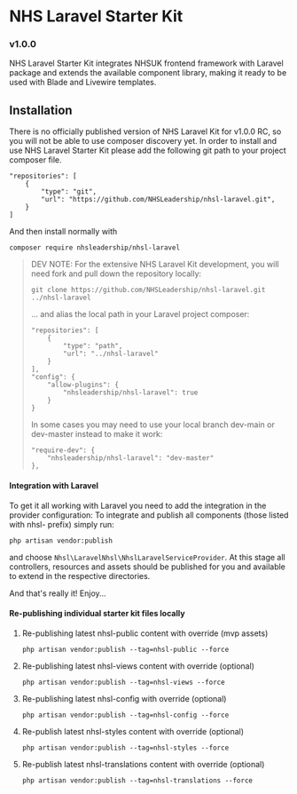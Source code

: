 # NHS Laravel Starter Kit
### v1.0.0 

NHS Laravel Starter Kit integrates NHSUK frontend framework with Laravel package and extends the available component library, making it ready to be used with Blade and Livewire templates.  

## Installation
There is no officially published version of NHS Laravel Kit for v1.0.0 RC, so you will not be able to use composer discovery yet.
In order to install and use NHS Laravel Starter Kit please add the following git path to your project composer file.
```
"repositories": [
    {
        "type": "git",
        "url": "https://github.com/NHSLeadership/nhsl-laravel.git",
    }
]
```
And then install normally with 
```
composer require nhsleadership/nhsl-laravel
```

> DEV NOTE: For the extensive NHS Laravel Kit development, you will need fork and pull down the repository locally: 
> ```
> git clone https://github.com/NHSLeadership/nhsl-laravel.git ../nhsl-laravel
> ```
> ... and alias the local path in your Laravel project composer:
> ```
> "repositories": [
>     {
>         "type": "path",
>         "url": "../nhsl-laravel"
>     }
> ],
> "config": {
>     "allow-plugins": {
>         "nhsleadership/nhsl-laravel": true
>     }
> }
> ```
> In some cases you may need to use your local branch dev-main or dev-master instead to make it work: 
> ```
> "require-dev": {
>     "nhsleadership/nhsl-laravel": "dev-master"
> },
> ```
   
#### Integration with Laravel

To get it all working with Laravel you need to add the integration in the provider configuration: 
To integrate and publish all components (those listed with nhsl- prefix) simply run:
```
php artisan vendor:publish
```
and choose `Nhsl\LaravelNhsl\NhslLaravelServiceProvider`. 
At this stage all controllers, resources and assets should be published for you and available to extend in the respective directories.

And that's really it! Enjoy...

#### Re-publishing individual starter kit files locally
   
1. Re-publishing latest nhsl-public content with override (mvp assets)
    ```
    php artisan vendor:publish --tag=nhsl-public --force
    ```
   
1. Re-publishing latest nhsl-views content with override (optional)
    ```
    php artisan vendor:publish --tag=nhsl-views --force
    ```

1. Re-publishing latest nhsl-config with override (optional)
    ```
    php artisan vendor:publish --tag=nhsl-config --force
    ```
      
1. Re-publish latest nhsl-styles content with override (optional)
    ```
    php artisan vendor:publish --tag=nhsl-styles --force
    ```
   
1. Re-publish latest nhsl-translations content with override (optional)
    ```
    php artisan vendor:publish --tag=nhsl-translations --force
    ```
      

